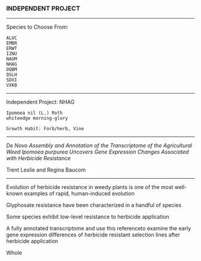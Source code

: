 ### INDEPENDENT PROJECT

---


Species to Choose From:

	ALUC
	EMBR
	ERWT
	IZNU
	NAUM
	NHAG
	OQBM
	QSLH	
	SDXI	
	VXKB
	
----	
	
Independent Project: NHAG		
	
	Ipomoea nil (L.) Roth
	whiteedge morning-glory 

	Growth Habit: Forb/herb, Vine 

---

_De Novo Assembly and Annotation of the Transcriptome of the Agricultural Weed Ipomoea purpurea Uncovers Gene Expression Changes Associated with Herbicide Resistance_Trent Leslie and Regina Baucom

---Evolution of herbicide resistance in weedy plants is one of the most well-known examples of rapid, human-induced evolution
Glyphosate resistance have been characterized in a handful of species 
Some species exhibit low-level resistance to herbicide application
A fully annotated transcriptome and use this referenceto examine the early gene expression differences of herbicide resistant selection lines after herbicide application
Whole 
	